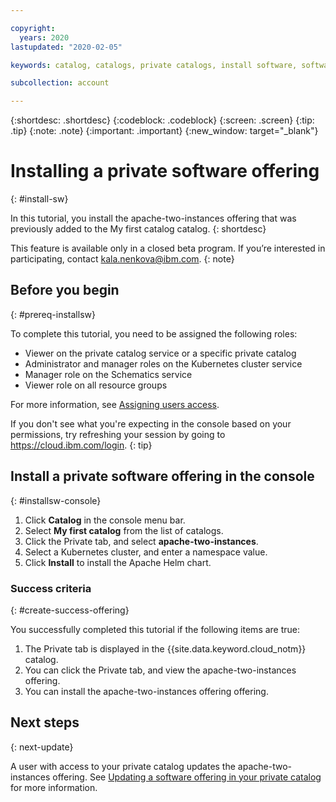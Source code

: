 ```yaml
---

copyright:
  years: 2020
lastupdated: "2020-02-05"

keywords: catalog, catalogs, private catalogs, install software, software offering 

subcollection: account

---
```


{:shortdesc: .shortdesc}
{:codeblock: .codeblock}
{:screen: .screen}
{:tip: .tip}
{:note: .note}
{:important: .important}
{:new_window: target="_blank"}

# Installing a private software offering
{: #install-sw}

In this tutorial, you install the apache-two-instances offering that was previously added to the My first catalog catalog. 
{: shortdesc} 

This feature is available only in a closed beta program. If you’re interested in participating, contact kala.nenkova@ibm.com.
{: note}

## Before you begin
{: #prereq-installsw}

To complete this tutorial, you need to be assigned the following roles:

* Viewer on the private catalog service or a specific private catalog
* Administrator and manager roles on the Kubernetes cluster service
* Manager role on the Schematics service
* Viewer role on all resource groups

For more information, see [Assigning users access](/docs/account?topic=account-catalog-access).

If you don't see what you're expecting in the console based on your permissions, try refreshing your session by going to https://cloud.ibm.com/login.
{: tip}

## Install a private software offering in the console
{: #installsw-console}

1. Click **Catalog** in the console menu bar.
2. Select **My first catalog** from the list of catalogs. 
1. Click the Private tab, and select **apache-two-instances**.
1. Select a Kubernetes cluster, and enter a namespace value.
1. Click **Install** to install the Apache Helm chart.

### Success criteria
{: #create-success-offering}

You successfully completed this tutorial if the following items are true:

1. The Private tab is displayed in the {{site.data.keyword.cloud_notm}} catalog. 
1. You can click the Private tab, and view the apache-two-instances offering.
2. You can install the apache-two-instances offering offering.

## Next steps
{: next-update}

A user with access to your private catalog updates the apache-two-instances offering. See [Updating a software offering in your private catalog](/docs/account?topic=account-update-private) for more information.



